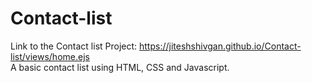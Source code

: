# Contact-list
Link to the Contact list Project: https://jiteshshivgan.github.io/Contact-list/views/home.ejs
<br>
A basic contact list using HTML, CSS and Javascript.
